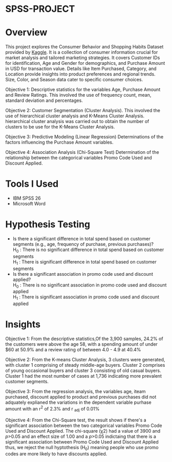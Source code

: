 # SPSS-PROJECT
# Overview
This project explores the Consumer Behavior and Shopping Habits Dataset provided by [Kaggle](https://www.kaggle.com/datasets/zeesolver/consumer-behavior-and-shopping-habits-dataset). It is a collection of consumer information crucial for market analysis and tailored marketing strategies. It covers Customer IDs for identification, Age and Gender for demographics, and Purchase Amount in USD for transaction value. Details like Item Purchased, Category, and Location provide insights into product preferences and regional trends. Size, Color, and Season data cater to specific consumer choices.<br />

Objective 1: Descriptive statistics for the variables Age, Purchase Amount and Review Ratings. This involved the use of frequency count, mean, standard deviation and percentages. <br />

Objective 2: Customer Segmentation (Cluster Analysis). This involved the use of hierarchical cluster analysis and K-Means Cluster Analysis. hierarchical cluster analysis was carried out to obtain the number of clusters to be use for the K-Means Cluster Analysis. <br />

Objective 3: Predictive Modeling (Linear Regression) Determinations of the factors influencing the Purchase Amount variables. <br />

Objective 4: Association Analysis (Chi-Square Test) Determination of the relationship between the categorical variables Promo Code Used and Discount Applied. <br />

# Tools I Used
* IBM SPSS 26
* Microsoft Word <br />

# Hypothesis Testing
* Is there a significant difference in total spend based on customer segments (e.g., age, frequency of purchase, previous purchases)? <br />
  H<sub>0</sub> : There is no significant difference in total spend based on customer segments <br />
  H<sub>1</sub> : There is significant difference in total spend based on customer segments
* Is there a significant association in promo code used and discount applied? <br />
 H<sub>0</sub> : There is no significant association in promo code used and discount applied <br />
  H<sub>1</sub> : There is significant association in promo code used and discount applied  <br />

# Insights
Objective 1: From the descriptive statistics,Of the 3,900 samples, 24.2% of the customers were above the age 58, with a spending amount of under $60 at 50.9% and a review rating of between 4.0 - 4.9 at 40.4% <br />

Objective 2: From the K-means Cluster Analysis, 3 clusters were generated, with cluster 1 comprising of steady middle-age buyers. Cluster 2 comprises of young occasional buyers and cluster 3 consisting of old casual buyers. Cluster 1 had the most number of cases at 1,736 indicating  more prevalent customer segments. <br />

Objective 3: From the regression analysis, the variables age, iteam purchased, discount applied to product and previous purchases did not adquately explianed the variations in the dependent variable purhase amount with an r<sup>2</sup> of 2.3% and r <sub>adj</sub> of 0.01% <br />

Objective 4: From the Chi-Square test, the result shows if there's a significant association between the two categorical variables Promo Code Used and Discount Applied. The chi-square (χ2) had a value of 3900 and _p_>0.05 and an effect size of 1.00 and a _p_>0.05 indictaing that there is a significant association between Promo Code Used and Discount Applied thus, we reject the null hyptothesis (H<sub>0</sub>) meaning people who use promo codes are more likely to have discounts applied. <br />

